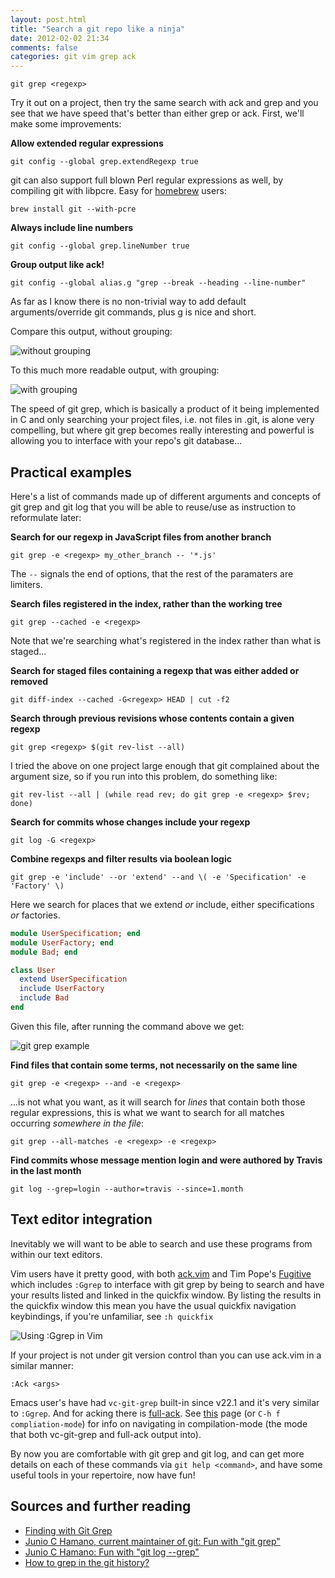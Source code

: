 ```yaml
---
layout: post.html
title: "Search a git repo like a ninja"
date: 2012-02-02 21:34
comments: false
categories: git vim grep ack
---
```


`git grep <regexp>`

Try it out on a project, then try the same search with ack and grep and you see
that we have speed that's better than either grep or ack. First, we'll make some
improvements:

**Allow extended regular expressions**

`git config --global grep.extendRegexp true`

git can also support full blown Perl regular expressions as well, by compiling
git with libpcre. Easy for [homebrew](https://github.com/mxcl/homebrew)
users: 

`brew install git --with-pcre`

**Always include line numbers**

`git config --global grep.lineNumber true`

**Group output like ack!**

`git config --global alias.g "grep --break --heading --line-number"`

As far as I know there is no non-trivial way to add default arguments/override
git commands, plus g is nice and short.

Compare this output, without grouping:

![without grouping](https://img.skitch.com/20120209-t7ryiksqb3xr1bi72s3u2b1gbg.jpg)

To this much more readable output, with grouping:

![with grouping](https://img.skitch.com/20120209-1k6cxr7k4g6j7jq72gi14d5267.jpg)

The speed of git grep, which is basically a product of it being implemented in
C and only searching your project files, i.e. not files in .git, is
alone very compelling, but where git grep becomes really interesting and
powerful is allowing you to interface with your repo's git database...

## Practical examples

Here's a list of commands made up of different arguments and concepts of git
grep and git log that you will be able to reuse/use as instruction to
reformulate later:

**Search for our regexp in JavaScript files from another branch**

`git grep -e <regexp> my_other_branch -- '*.js'`

The `--` signals the end of options, that the rest of the paramaters are
<pathspec> limiters.

**Search files registered in the index, rather than the working tree**

`git grep --cached -e <regexp>`

Note that we're searching what's registered in the index rather than what is staged...

**Search for staged files containing a regexp that was either added or removed**

`git diff-index --cached -G<regexp> HEAD | cut -f2`

**Search through previous revisions whose contents contain a given regexp**

`git grep <regexp> $(git rev-list --all)`

I tried the above on one project large enough that git complained about the
argument size, so if you run into this problem, do something like:

`git rev-list --all | (while read rev; do git grep -e <regexp> $rev; done)`

**Search for commits whose changes include your regexp**

`git log -G <regexp>`

**Combine regexps and filter results via boolean logic**

`git grep -e 'include' --or 'extend' --and \( -e 'Specification' -e 'Factory' \)`

Here we search for places that we extend *or* include, either specifications *or* factories.

``` ruby
module UserSpecification; end
module UserFactory; end
module Bad; end

class User
  extend UserSpecification
  include UserFactory
  include Bad
end
```

Given this file, after running the command above we get:

![git grep example](https://img.skitch.com/20120205-b8jup1dswieqp4rhqucjrgck15.jpg)

**Find files that contain some terms, not necessarily on the same line**

`git grep -e <regexp> --and -e <regexp>`

...is not what you want, as it will search for *lines* that contain both those
regular expressions, this is what we want to search for all matches occurring
*somewhere in the file*:

`git grep --all-matches -e <regexp> -e <regexp>`

**Find commits whose message mention login and were authored by Travis in the last month**

`git log --grep=login --author=travis --since=1.month`

## Text editor integration

Inevitably we will want to be able to search and use these programs from within
our text editors.

Vim users have it pretty good, with both
[ack.vim](https://github.com/mileszs/ack.vim) and Tim Pope's
[Fugitive](https://github.com/tpope/vim-fugitive) which includes `:Ggrep` to
interface with git grep by being to search and have your results listed and
linked in the quickfix window. By listing the results in the quickfix window
this mean you have the usual quickfix navigation keybindings, if you're
unfamiliar, see `:h quickfix`

![Using :Ggrep in Vim](https://img.skitch.com/20120206-8asb2rfheqi167ptex9jt5sf5u.jpg)

If your project is not under git version control than you can use ack.vim in a
similar manner:

`:Ack <args>`

Emacs user's have had `vc-git-grep` built-in since v22.1 and it's very similar
to `:Ggrep`. And for acking there is [full-ack](http://www.emacswiki.org/emacs/FullAck).
See [this](http://www.gnu.org/software/emacs/manual/html_node/emacs/Compilation-Mode.html) page (or `C-h f compliation-mode`) for info on navigating in compilation-mode (the mode that both vc-git-grep and full-ack output into).

By now you are comfortable with git grep and git log, and can get more
details on each of these commands via `git help <command>`, and have some useful tools in your repertoire, now have fun!

## Sources and further reading

- [Finding with Git Grep](http://book.git-scm.com/4_finding_with_git_grep.html)
- [Junio C Hamano, current maintainer of git: Fun with "git grep"](http://gitster.livejournal.com/27674.html)
- [Junio C Hamano: Fun with "git log --grep"](http://gitster.livejournal.com/30195.html)
- [How to grep in the git history?](http://stackoverflow.com/questions/2928584/how-to-grep-in-the-git-history)
